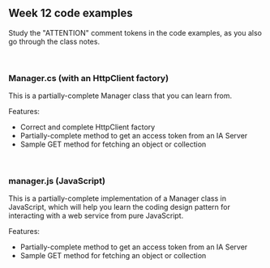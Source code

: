## Week 12 code examples

Study the "ATTENTION" comment tokens in the code examples, as you also go through the class notes.  

<br>

### Manager.cs (with an HttpClient factory)

This is a partially-complete Manager class that you can learn from. 

Features:
* Correct and complete HttpClient factory
* Partially-complete method to get an access token from an IA Server
* Sample GET method for fetching an object or collection

<br>

### manager.js (JavaScript)

This is a partially-complete implementation of a Manager class in JavaScript, which will help you learn the coding design pattern for interacting with a web service from pure JavaScript. 

Features:
* Partially-complete method to get an access token from an IA Server
* Sample GET method for fetching an object or collection

<br>
